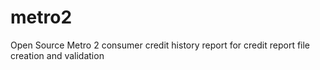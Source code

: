 # metro2
Open Source Metro 2 consumer credit history report for credit report file creation and validation
